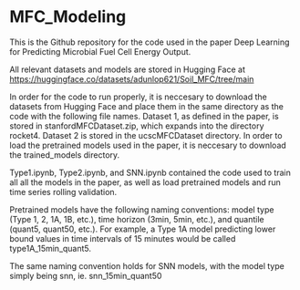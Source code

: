 # MFC_Modeling
This is the Github repository for the code used in the paper Deep Learning for Predicting Microbial Fuel Cell Energy Output. 

All relevant datasets and models are stored in Hugging Face at https://huggingface.co/datasets/adunlop621/Soil_MFC/tree/main

In order for the code to run properly, it is neccesary to download the datasets from Hugging Face and place them in the same directory as the code with the following file names. Dataset 1, as defined in the paper, is stored in stanfordMFCDataset.zip, which expands into the directory rocket4. Dataset 2 is stored in the ucscMFCDataset directory. In order to load the pretrained models used in the paper, it is neccesary to download the trained_models directory.

Type1.ipynb, Type2.ipynb, and SNN.ipynb contained the code used to train all all the models in the paper, as well as load pretrained models and run time series rolling validation. 

Pretrained models have the following naming conventions: model type (Type 1, 2, 1A, 1B, etc.), time horizon (3min, 5min, etc.), and quantile (quant5, quant50, etc.). For example, a Type 1A model predicting lower bound values in time intervals of 15 minutes would be called type1A_15min_quant5.

The same naming convention holds for SNN models, with the model type simply being snn, ie. snn_15min_quant50






